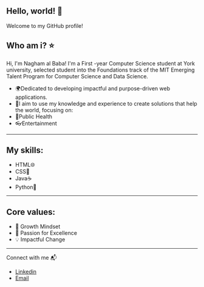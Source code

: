 Hello, world! 💫
---
 Welcome to my GitHub profile!

 Who am i? ⭐️
 ---
Hi, I'm Nagham al Baba! I'm a First -year Computer Science student at York university, selected student into the Foundations track of the MIT Emerging Talent Program for Computer Science and Data Science.
* 🌍Dedicated to developing impactful and purpose-driven web applications.
* 🌱I aim to use my knowledge and experience to create solutions that help the world, focusing on:
*  💊Public Health
*  👓Entertainment
---
  
  My skills:
  ---
  * HTML🌐
  * CSS🎨
  * Java☕️
  * Python🐍
  ---
  Core values:
  ---
  *  🌟 Growth Mindset
  *  🚀 Passion for Excellence
  *  💡 Impactful Change
---
Connect with me 📬
* [Linkedin](linkedin.com/in/nagham-al-baba-457958339)
* [Email](naghambaba1@gmail.com)
